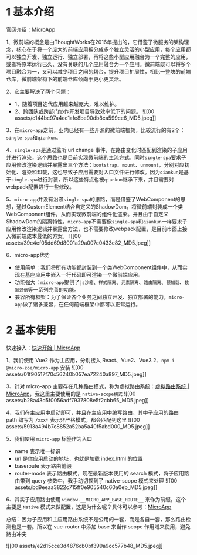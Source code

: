 # 1 基本介绍

官网介绍：[MicroApp](https://micro-zoe.github.io/doc/zh/)

1、微前端的概念是由ThoughtWorks在2016年提出的，它借鉴了微服务的架构理念，核心在于将一个庞大的前端应用拆分成多个独立灵活的小型应用，每个应用都可以独立开发、独立运行、独立部署，再将这些小型应用融合为一个完整的应用，或者将原本运行已久、没有关联的几个应用融合为一个应用。微前端既可以将多个项目融合为一，又可以减少项目之间的耦合，提升项目扩展性，相比一整块的前端仓库，微前端架构下的前端仓库倾向于更小更灵活。

2、它主要解决了两个问题：
- 1、随着项目迭代应用越来越庞大，难以维护。
- 2、跨团队或跨部门协作开发项目导致效率低下的问题。
![[00 assets/c144bc97a4ec1afe8be90db8ca599ce6_MD5.jpeg]]

3、在`micro-app`之前，业内已经有一些开源的微前端框架，比较流行的有2个：`single-spa`和`qiankun`。

4、`single-spa`是通过监听 url change 事件，在路由变化时匹配到渲染的子应用并进行渲染，这个思路也是目前实现微前端的主流方式。同时`single-spa`要求子应用修改渲染逻辑并暴露出三个方法：`bootstrap`、`mount`、`unmount`，分别对应初始化、渲染和卸载，这也导致子应用需要对入口文件进行修改。因为`qiankun`是基于`single-spa`进行封装，所以这些特点也被`qiankun`继承下来，并且需要对webpack配置进行一些修改。

5、`micro-app`并没有沿袭`single-spa`的思路，而是借鉴了WebComponent的思想，通过CustomElement结合自定义的ShadowDom，将微前端封装成一个类WebComponent组件，从而实现微前端的组件化渲染。并且由于自定义ShadowDom的隔离特性，`micro-app`不需要像`single-spa`和`qiankun`一样要求子应用修改渲染逻辑并暴露出方法，也不需要修改webpack配置，是目前市面上接入微前端成本最低的方案。
![[00 assets/39c4ef05dd69d8001a29a007c0433e82_MD5.jpeg]]

6、micro-app优势
- 使用简单：我们将所有功能都封装到一个类WebComponent组件中，从而实现在基座应用中嵌入一行代码即可渲染一个微前端应用。
- 功能强大：`micro-app`提供了`js沙箱`、`样式隔离`、`元素隔离`、`路由隔离`、`预加载`、`数据通信`等一系列完善的功能。
- 兼容所有框架：为了保证各个业务之间独立开发、独立部署的能力，`micro-app`做了诸多兼容，在任何前端框架中都可以正常运行。

# 2 基本使用

快速接入：[快速开始 | MicroApp](https://micro-zoe.github.io/doc/zh/start.html#%E4%B8%BB%E5%BA%94%E7%94%A8)

1、我们使用 Vue2 作为主应用，分别接入 React、Vue2、Vue3
2、`npm i @micro-zoe/micro-app` 安装
![[00 assets/01f90517f70c56240b057ea72240a897_MD5.jpeg]]

3、针对 micro-app 主要存在几种路由模式，称为虚拟路由系统：[虚拟路由系统 | MicroApp](https://micro-zoe.github.io/doc/zh/router.html)，我这里主要使用的是 `native-scope模式`
![[00 assets/b28a43d5f0056adf7937808e5f2cbb65_MD5.jpeg]]

4、我们在主应用中启动即可，并且在主应用中编写路由，其中子应用的路由 path 编写为 `/xxx*` 表示非严格模式，都会匹配到这里
![[00 assets/5913a494b7c8852a52ba5a40f5abd000_MD5.jpeg]]

5、我们使用 `micro-app` 标签作为入口
- name 表示唯一标识
- url 是你应用启动的地址，也就是加载 index.html 的位置
- baseroute 表示路由前缀
- router-mode 表示路由模式，现在最新版本使用的 search 模式，将子应用路由带到 query 参数中，我手动切换到了 native-scope 模式来处理
![[00 assets/bd9eeaa3822c715ff0e905540c60a0eb_MD5.jpeg]]

6、其实子应用路由使用 `window.__MICRO_APP_BASE_ROUTE__` 来作为前缀，这个主要是 `Native` 模式来做配置，这是为什么呢？具体可以参考：[MicroApp](https://micro-zoe.github.io/doc/zh/browser-router.html)

总结：因为子应用和主应用路由系统不是公用的一套，而是各自一套，那么路由检测也是一套。所以在 vue-router 中添加 base 来当作 scope 作用域来使用，避免路由冲突

![[00 assets/e2d15cce3d4876cb0bf399a9cc577b48_MD5.jpeg]]